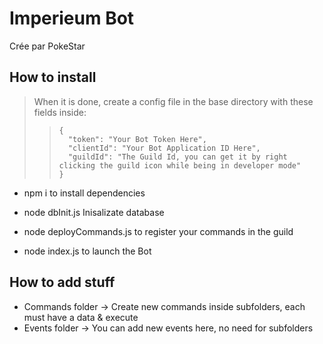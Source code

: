 # Imperieum Bot

Crée par PokeStar

## How to install

> When it is done, create a config file in the base directory with these fields inside:
>
> > ```
> > {
> >   "token": "Your Bot Token Here",
> >   "clientId": "Your Bot Application ID Here",
> >   "guildId": "The Guild Id, you can get it by right clicking the guild icon while being in developer mode"
> > }
> > ```

- npm i to install dependencies
- node dbInit.js Inisalizate database

- node deployCommands.js to register your commands in the guild
- node index.js to launch the Bot

## How to add stuff

- Commands folder -> Create new commands inside subfolders, each must have a data & execute
- Events folder -> You can add new events here, no need for subfolders
